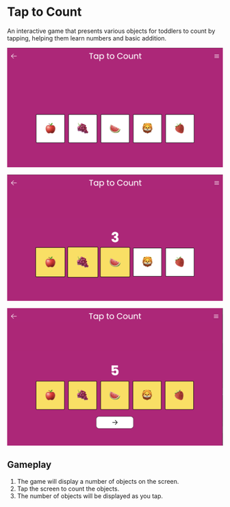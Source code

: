 # Tap to Count

An interactive game that presents various objects for toddlers to count by tapping, helping them learn numbers and basic addition.

[![Tap to Count](../../../public/screenshots/tap-to-count.png)](https://mykeels.github.io/toddler-games/#/tap-to-count)

[![Tap to Count with 3 cards tapped](../../../public/screenshots/tap-to-count-2.png)](https://mykeels.github.io/toddler-games/#/tap-to-count)

[![Tap to Count with all cards tapped](../../../public/screenshots/tap-to-count-3.png)](https://mykeels.github.io/toddler-games/#/tap-to-count)

## Gameplay

1. The game will display a number of objects on the screen.
2. Tap the screen to count the objects.
3. The number of objects will be displayed as you tap.
